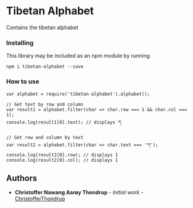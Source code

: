 # Tibetan Alphabet

Contains the tibetan alphabet

### Installing

This library may be included as an npm module by running 

```
npm i tibetan-alphabet --save
```

### How to use
```
var alphabet = require('tibetan-alphabet').alphabet();

// Get text by row and column
var result1 = alphabet.filter(char => char.row === 1 && char.col === 1);
console.log(result1[0].text); // displays ཀ

// Get row and column by text
var result2 = alphabet.filter(char => char.text === 'ཀ');
console.log(result2[0].row); // displays 1
console.log(result2[0].col); // displays 1
```

## Authors

* **Christoffer Nawang Aarøy Thondrup** - *Initial work* - [ChristofferThondrup](https://github.com/awakephoenix)